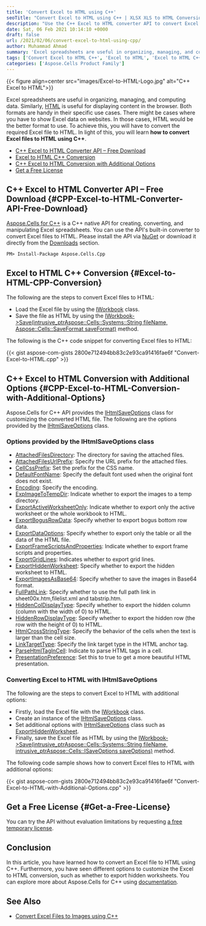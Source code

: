 ```yaml
---
title: 'Convert Excel to HTML using C++'
seoTitle: "Convert Excel to HTML using C++ | XLSX XLS to HTML Conversion"
description: "Use the C++ Excel to HTML converter API to convert Excel to HTML format. Generate customized HTML output by options provided by the Aspose.Cells for C++ API"
date: Sat, 06 Feb 2021 10:14:10 +0000
draft: false
url: /2021/02/06/convert-excel-to-html-using-cpp/
author: Muhammad Ahmad
summary: 'Excel spreadsheets are useful in organizing, managing, and computing data. Similarly, [HTML][1] is useful for displaying content in the browser. Both formats are handy in their specific use cases. There might be cases where you have to show excel data on websites. In those cases, HTML would be the better format to use. To achieve this, you will have to convert the required Excel file to HTML. In light of this, we will learn **how to convert Excel to HTML using C++**.'
tags: ['Convert Excel to HTML C++', 'Excel to HTML', 'Excel to HTML C++', 'XLS to HTML C++', 'XLSX to HTML C++']
categories: ['Aspose.Cells Product Family']
---
```




{{< figure align=center src="images/Excel-to-HTML-Logo.jpg" alt="C++ Excel to HTML">}}


Excel spreadsheets are useful in organizing, managing, and computing data. Similarly, [HTML][2] is useful for displaying content in the browser. Both formats are handy in their specific use cases. There might be cases where you have to show Excel data on websites. In those cases, HTML would be the better format to use. To achieve this, you will have to convert the required Excel file to HTML. In light of this, you will learn **how to convert Excel files to HTML using C++**.

*   [C++ Excel to HTML Converter API – Free Download][3]
*   [Excel to HTML C++ Conversion][4]
*   [C++ Excel to HTML Conversion with Additional Options][5]
*   [Get a Free License][6]

## C++ Excel to HTML Converter API – Free Download {#CPP-Excel-to-HTML-Converter-API-Free-Download}

[Aspose.Cells for C++][7] is a C++ native API for creating, converting, and manipulating Excel spreadsheets. You can use the API's built-in converter to convert Excel files to HTML. Please install the API via [NuGet][8] or download it directly from the [Downloads][9] section.

```
PM> Install-Package Aspose.Cells.Cpp
```

## Excel to HTML C++ Conversion {#Excel-to-HTML-CPP-Conversion}

The following are the steps to convert Excel files to HTML:

*   Load the Excel file by using the [IWorkbook][10] class.
*   Save the file as HTML by using the [IWorkbook->Save(intrusive\_ptr<Aspose::Cells::Systems::String> fileName, Aspose::Cells::SaveFormat saveFormat)][11] method.

The following is the C++ code snippet for converting Excel files to HTML:

{{< gist aspose-com-gists 2800e712494bb83c2e93ca91416fae6f "Convert-Excel-to-HTML.cpp" >}}

## C++ Excel to HTML Conversion with Additional Options {#CPP-Excel-to-HTML-Conversion-with-Additional-Options}

Aspose.Cells for C++ API provides the [IHtmlSaveOptions][12] class for customizing the converted HTML file. The following are the options provided by the [IHtmlSaveOptions][13] class.

### Options provided by the IHtmlSaveOptions class

*   [AttachedFilesDirectory][14]: The directory for saving the attached files.
*   [AttachedFilesUrlPrefix][15]: Specify the URL prefix for the attached files.
*   [CellCssPrefix][16]: Set the prefix for the CSS name.
*   [DefaultFontName][17]: Specify the default font used when the original font does not exist.
*   [Encoding][18]: Specify the encoding.
*   [ExpImageToTempDir][19]: Indicate whether to export the images to a temp directory.
*   [ExportActiveWorksheetOnly][20]: Indicate whether to export only the active worksheet or the whole workbook to HTML.
*   [ExportBogusRowData][21]: Specify whether to export bogus bottom row data.
*   [ExportDataOptions][22]: Specify whether to export only the table or all the data of the HTML file.
*   [ExportFrameScriptsAndProperties][23]: Indicate whether to export frame scripts and properties.
*   [ExportGridLines][24]: Indicates whether to export grid lines.
*   [ExportHiddenWorksheet][25]: Specify whether to export the hidden worksheet to HTML.
*   [ExportImagesAsBase64][26]: Specify whether to save the images in Base64 format.
*   [FullPathLink][27]: Specify whether to use the full path link in sheet00x.htm,filelist.xml and tabstrip.htm.
*   [HiddenColDisplayType][28]: Specify whether to export the hidden column (column with the width of 0) to HTML.
*   [HiddenRowDisplayType][29]: Specify whether to export the hidden row (the row with the height of 0) to HTML.
*   [HtmlCrossStringType][30]: Specify the behavior of the cells when the text is larger than the cell size.
*   [LinkTargetType][31]: Specify the link target type in the HTML anchor tag.
*   [ParseHtmlTagInCell][32]: Indicate to parse HTML tags in a cell.
*   [PresentationPreference][33]: Set this to true to get a more beautiful HTML presentation.

### Converting Excel to HTML with IHtmlSaveOptions

The following are the steps to convert Excel to HTML with additional options:

*   Firstly, load the Excel file with the [IWorkbook][34] class.
*   Create an instance of the [IHtmlSaveOptions][35] class.
*   Set additional options with [IHtmlSaveOptions][36] class such as [ExportHiddenWorksheet][37].
*   Finally, save the Excel file as HTML by using the [IWorkbook->Save(intrusive\_ptr<Aspose::Cells::Systems::String> fileName, intrusive\_ptr<Aspose::Cells::ISaveOptions> saveOptions)][38] method.

The following code sample shows how to convert Excel files to HTML with additional options:

{{< gist aspose-com-gists 2800e712494bb83c2e93ca91416fae6f "Convert-Excel-to-HTML-with-Additional-Options.cpp" >}}

## Get a Free License {#Get-a-Free-License}

You can try the API without evaluation limitations by requesting [a free temporary license][39].

## Conclusion

In this article, you have learned how to convert an Excel file to HTML using C++. Furthermore, you have seen different options to customize the Excel to HTML conversion, such as whether to export hidden worksheets. You can explore more about Aspose.Cells for C++ using [documentation][40].

## See Also

*   [Convert Excel Files to Images using C++][41]




[1]: https://docs.fileformat.com/web/html/
[2]: https://docs.fileformat.com/web/html/
[3]: #CPP-Excel-to-HTML-Converter-API-Free-Download
[4]: #Excel-to-HTML-CPP-Conversion
[5]: #CPP-Excel-to-HTML-Conversion-with-Additional-Options
[6]: #Get-a-Free-License
[7]: https://products.aspose.com/cells/cpp
[8]: https://www.nuget.org/packages/Aspose.Cells.Cpp
[9]: https://downloads.aspose.com/cells/cpp
[10]: https://apireference.aspose.com/cells/cpp/class/aspose.cells.i_workbook
[11]: https://apireference.aspose.com/cells/cpp/class/aspose.cells.i_workbook#a9460f52a2dec8f4bf623a4905167d997
[12]: https://apireference.aspose.com/cells/cpp/class/aspose.cells.i_html_save_options
[13]: https://apireference.aspose.com/cells/cpp/class/aspose.cells.i_html_save_options
[14]: https://apireference.aspose.com/cells/cpp/class/aspose.cells.i_html_save_options#a94bb4defde21cd1f73e9a30101ce4300
[15]: https://apireference.aspose.com/cells/cpp/class/aspose.cells.i_html_save_options#a47464fa585bb4778cc2693df97695449
[16]: https://apireference.aspose.com/cells/cpp/class/aspose.cells.i_html_save_options#a6e0136009391ba09405b83c63c6f0ac2
[17]: https://apireference.aspose.com/cells/cpp/class/aspose.cells.i_html_save_options#acfe274e92c6c747770b56247b2061462
[18]: https://apireference.aspose.com/cells/cpp/class/aspose.cells.i_html_save_options#a228cf90b98f6ede9c845f569b62772a7
[19]: https://apireference.aspose.com/cells/cpp/class/aspose.cells.i_html_save_options#acbcd6a377c6d3c393edd44bdc2f795a1
[20]: https://apireference.aspose.com/cells/cpp/class/aspose.cells.i_html_save_options#a6b92a3c363d69999bb0cf08b8a59e820
[21]: https://apireference.aspose.com/cells/cpp/class/aspose.cells.i_html_save_options#a5926b3e971d18a05b4c493e6e6a44b73
[22]: https://apireference.aspose.com/cells/cpp/class/aspose.cells.i_html_save_options#a17302f8b78e67c12903491322690903e
[23]: https://apireference.aspose.com/cells/cpp/class/aspose.cells.i_html_save_options#adf16b824def8a21adeb0bc5e01aa05cf
[24]: https://apireference.aspose.com/cells/cpp/class/aspose.cells.i_html_save_options#ae2f98d3548dcfef3a3b334d58f2cf4a4
[25]: https://apireference.aspose.com/cells/cpp/class/aspose.cells.i_html_save_options#adc95df66de748689b5eed4da43426026
[26]: https://apireference.aspose.com/cells/cpp/class/aspose.cells.i_html_save_options#ae13887edb52535980c25524b9687952a
[27]: https://apireference.aspose.com/cells/cpp/class/aspose.cells.i_html_save_options#a448a10e05bd3b51a9adbe57364f61409
[28]: https://apireference.aspose.com/cells/cpp/class/aspose.cells.i_html_save_options#ab0f620afdbccc778b99a26b516c6df40
[29]: https://apireference.aspose.com/cells/cpp/class/aspose.cells.i_html_save_options#a3fb13d2bab76332bc9a3be432136a727
[30]: https://apireference.aspose.com/cells/cpp/class/aspose.cells.i_html_save_options#a28b366584075596610d7f93df1dee78c
[31]: https://apireference.aspose.com/cells/cpp/class/aspose.cells.i_html_save_options#ab94cae4e761e64947a222c1af47c5836
[32]: https://apireference.aspose.com/cells/cpp/class/aspose.cells.i_html_save_options#a7fe19bb1b46f886ac88533d94b2bf731
[33]: https://apireference.aspose.com/cells/cpp/class/aspose.cells.i_html_save_options#a0c3335b7aac8ff56b2942389cfebec8b
[34]: https://apireference.aspose.com/cells/cpp/class/aspose.cells.i_workbook
[35]: https://apireference.aspose.com/cells/cpp/class/aspose.cells.i_html_save_options
[36]: https://apireference.aspose.com/cells/cpp/class/aspose.cells.i_html_save_options
[37]: https://apireference.aspose.com/cells/cpp/class/aspose.cells.i_html_save_options#adc95df66de748689b5eed4da43426026
[38]: https://apireference.aspose.com/cells/cpp/class/aspose.cells.i_workbook#a5dc7de23f7ceba76a05dc1d49f51502e
[39]: https://purchase.aspose.com/temporary-license
[40]: https://docs.aspose.com/cells/cpp/
[41]: https://blog.aspose.com/2021/01/28/convert-excel-files-to-images-using-cpp/





